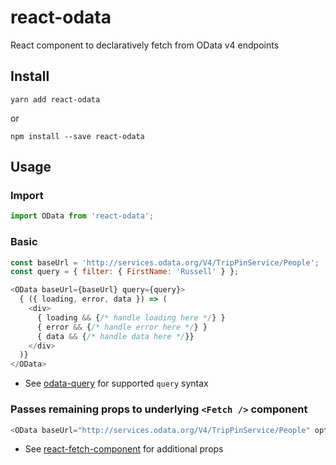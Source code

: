 # react-odata

React component to declaratively fetch from OData v4 endpoints

## Install
```
yarn add react-odata
```
or
```
npm install --save react-odata
```

## Usage
### Import
```js
import OData from 'react-odata';
```

### Basic
```js
const baseUrl = 'http://services.odata.org/V4/TripPinService/People';
const query = { filter: { FirstName: 'Russell' } };

<OData baseUrl={baseUrl} query={query}>
  { ({ loading, error, data }) => (
    <div>
      { loading && {/* handle loading here */} }
      { error && {/* handle error here */} }
      { data && {/* handle data here */}}
    </div>
  )}
</OData>
``` 
- See [odata-query](https://github.com/techniq/odata-query) for supported `query` syntax

### Passes remaining props to underlying `<Fetch />` component
```js
<OData baseUrl="http://services.odata.org/V4/TripPinService/People" options={{ credentials: 'include' }} />
```
- See [react-fetch-component](https://github.com/techniq/react-fetch-component) for additional props
